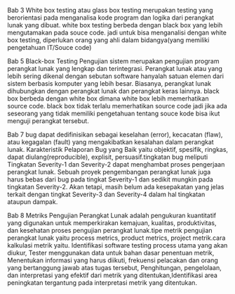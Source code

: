 Bab 3
White box testing atau glass box testing merupakan testing yang berorientasi pada menganalisa kode program dan logika dari perangkat lunak yang dibuat.
white box testing berbeda dengan black box yang lebih mengutamakan pada souce code. jadi untuk bisa menganalisi dengan white box testing,
diperlukan orang yang ahli dalam bidangya(yang memiliki pengetahuan IT/Souce code)

Bab 5 
 Black-box Testing
Pengujian sistem merupakan pengujian program perangkat lunak yang lengkap dan terintegrasi. Perangkat lunak atau yang lebih sering dikenal
dengan sebutan software hanyalah satuan elemen dari sistem berbasis komputer yang lebih besar. Biasanya,
perangkat lunak dihubungkan dengan perangkat lunak dan perangkat keras lainnya. black box berbeda dengan white box dimana white box lebih memerhatikan
source code. black box tidak terlalu memerhatikan source code jadi jika ada seseorang yang tidak memiliki pengetahuan tentang souce kode
bisa ikut menguji perangkat tersebut.

Bab 7
 bug dapat dedifinisikan sebagai keselahan (error), kecacatan (flaw), atau kegagalan (fault) yang mengakibatkan kesalahan dalam perangkat lunak. 
Karakteristik Pelaporan Bug yang Baik yaitu objektif, spesifik, ringkas, dapat diulang(reproducible), explisit, persuasif.tingkatan bug meliputi
Tingkatan Severity-1 dan Severity-2 dapat menghambat proses pengerjaan perangkat lunak. Sebuah proyek pengembangan perangkat lunak
juga harus bebas dari bug pada tingkat Severity-1 dan sedikit mungkin pada tingkatan Severity-2.
Akan tetapi, masih belum ada kesepakatan yang jelas terkait dengan tingkat Severity-3 dan Severity-4 dalam hal tingkatan ataupun dampak.

Bab 8
 Metriks Pengujian Perangkat Lunak adalah pengukuran kuantitatif yang digunakan untuk memperkirakan kemajuan,
kualitas, produktivitas, dan  kesehatan proses pengujian perangkat  lunak.tipe metrik pengujian perangkat lunak yaitu
process metrics, product metrics, project metrik.cara kalkulasi metrik yaitu. Identifikasi software testing process utama yang akan diukur, 
Tester menggunakan data untuk bahan dasar penentuan metrik, Menentukan informasi yang harus diikuti,
frekuensi pelacakan dan orang yang bertanggung jawab atas tugas tersebut, Penghitungan, pengelolaan, dan interpretasi
yang efektif dari metrik yang ditentukan,Identifikasi area peningkatan tergantung pada interpretasi metrik yang ditentukan.
